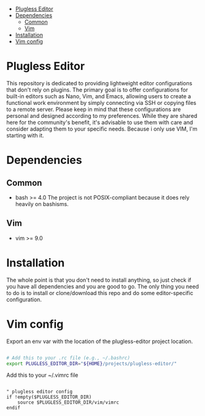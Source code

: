 - [Plugless Editor](#org780690e)
- [Dependencies](#org57f216f)
  - [Common](#org2f27ec0)
  - [Vim](#orgfb3f783)
- [Installation](#orgabb8e75)
- [Vim config](#orgdbb129b)



<a id="org780690e"></a>

# Plugless Editor

This repository is dedicated to providing lightweight editor configurations that don't rely on plugins. The primary goal is to offer configurations for built-in editors such as Nano, Vim, and Emacs, allowing users to create a functional work environment by simply connecting via SSH or copying files to a remote server. Please keep in mind that these configurations are personal and designed according to my preferences. While they are shared here for the community's benefit, it's advisable to use them with care and consider adapting them to your specific needs. Because i only use VIM, I'm starting with it.


<a id="org57f216f"></a>

# Dependencies


<a id="org2f27ec0"></a>

## Common

-   bash >= 4.0 The project is not POSIX-compliant because it does rely heavily on bashisms.


<a id="orgfb3f783"></a>

## Vim

-   vim >= 9.0


<a id="orgabb8e75"></a>

# Installation

The whole point is that you don't need to install anything, so just check if you have all dependencies and you are good to go. The only thing you need to do is to install or clone/download this repo and do some editor-specific configuration.


<a id="orgdbb129b"></a>

# Vim config

Export an env var with the location of the plugless-editor project location.

```bash

# Add this to your .rc file (e.g., ~/.bashrc)
export PLUGLESS_EDITOR_DIR="${HOME}/projects/plugless-editor/"

```

Add this to your ~/.vimrc file

```vimrc

" plugless editor config
if !empty($PLUGLESS_EDITOR_DIR)
    source $PLUGLESS_EDITOR_DIR/vim/vimrc
endif

```
